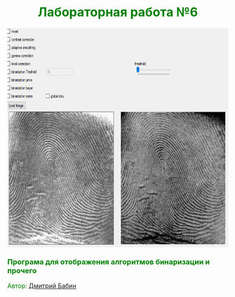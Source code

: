 <h1 style="text-align: center;"><span style="color: #008000;">Лабораторная работа №6</span></h1>
<p style="text-align: center;"><a title="Author" href="https://vk.com/dimababin" target="_blank"><img src="https://github.com/CG2016/BabinDA_KG_12gr_2var/blob/master/lab6/Result/result.PNG" alt="" height="500" align="center" /></a></p>

<h3><span style="color: #008000;">Програма для отображения алгоритмов бинаризации и прочего</span></h3>
<p><span style="color: #008000;">Автор:&nbsp;<a title="Auhtor" href="https://vk.com/dimababin" target="_blank">Дмитрий Бабин</a></span></p>
